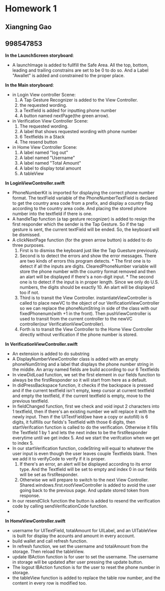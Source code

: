 # Homework 1
## Xiangning Gao
## 998547853


**In the LaunchScreen storyboard**:
  * A launchImage is added to fullfill the Safe Area. All the top, bottom, leading and trailing constrains are set to be 0 to do so. And a Label "Awallet" is added and constrained to the proper place.

**In the Main storyboard**:
 * in Login View controller Scene:
    1. A Tap Gesture Recognizer is added to the View Controller. 
    2. the requested wording.
    3. a Textfield is added for inputting phone number
    4. A button named nextPage(the green arrow). 
* in Verification View Controller Scene:
    1. The requested wording.
    2. A label that shows requested wording with phone number
    3. 6 Textfields in a Stack
    4. The resend button
* in Home View Controller Scene:
    1. A label named "log out"
    2. A label named "Username"
    3. A label named "Total Amount"
    4. A label to display total amount
    5. A tableView
  
**In LoginViewController.swift**
  * PhoneNumberKit is imported for displaying the correct phone number format. The textField variable of the PhoneNumberTextField is declared to get the country area code from a prefix, and display a country flag according to the country area code. And placing the stored phone number into the textfield if there is one.
  * A handleTap function (a tap gesture recognizer) is added to resign the first responder which the sender is the Tap Gesture. So if the tap gesture is sent, the current textField will be ended. So, the keyboard will be dismissed.
  * A clickNextPage function (for the green arrow button) is added to do three purposes. 
     1. First is to dismiss the keyboard just like the Tap Guesture previously. 
     2. Second is to detect the errors and show the error messages. There are two kinds of errors this program detects.
            * The first one is to detect if all the inputs are digits. ClearedPhoneNumber variable will store the phone number with the country format removed and then an alart will be displayed if there's a non-digit input.
            * The second one is to detect if the input is in proper length. Since we only do U.S. numbers, the digits should be exactly 10. An alart will be displayed too if not.
     3. Third is to transit the View Controller. instantiateViewController is called to place newVC to the object of our VerificationViewController so we can replace the phoneNumString in side of the class with our fixedPhonenum(with +1 in the front). Then pushViewController is used to transit from the current controller to the newVC controller(our VerificationViewController).
     4. Forth is to transit the View Controller to the Home View Controller directly without verification if the phone number is stored.
     
**In VerificationViewController.swift** 
 * An extension is added to do substring
 * A DisplayNumberViewController class is added with an empty phoneNumString and a label that displays the phone number string in the middle. An array named fields are build according to our 6 Textfields
 * In viewDidLoad function, we set the first element in our fields function to always be the firstResponder so it will start from here as a default.
 * In didPressBackspace function, it checks if the backspace is pressed and if the current textfield isn't empty, keep cursor at current textfield and empty the textfield, if the current textfield is empty, move to the previous textfield.
 * In fieldChanged function,  first we check and void input 2 characters into 1 textfield, then if there's an existing number we will replace it with the newly input. Then if the UITextField(we have a copy or autofill) is 6 digits, it fullfills our fields's Textfield with those 6 digits, then startVerifcation function is called to do the verification. Otherwise it fills the Textfield 1 by 1 and lets the next index to be the firstResponder everytime until we get index 5. And we start the verifcation when we get to index 5.
 * In our startVerification function, codeString will equal to whatever the user input is even though the user leaves couple Textfields blank. Then we add it to verifyCode to verify if it is proper.
    1. If there's an error, an alert will be displayed according to its error type. And the Textfield will be set to empty and index 0 in our fields will be set as firstResponder.
    2. Otherwise we will prepare to switch to the next View Controller. Shared.windows.first.rootViewController is added to avoid the user going back to the previous page. And update stored token from response.
* In our resendClick function the button is added to resend the verification code by calling sendVerificationCode function.
 *
 **In HomeViewController.swift** 
  * username for UITextField, totalAmount for UILabel, and an UITableView is built for display the acounts and amount in every account.
  * build wallet and call refresh function.
  * In refresh function, we set the username and totalAmount from the storage. Then reload the tableView.
  * update IBAction function is for user to set the username. The username in storage will be updated after user pressing the update button.
  * The logout IBAction function is for the user to reset the phone number in storage.
  * the tableView function is added to replace the table row number, and the content in every row is modified too.

